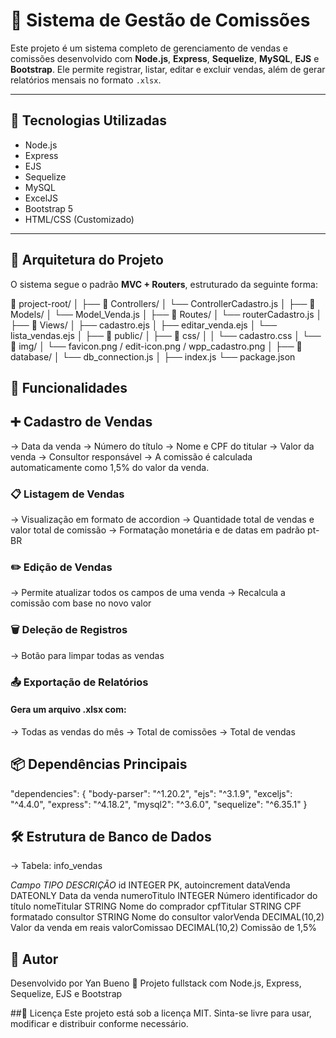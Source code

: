 # 💼 Sistema de Gestão de Comissões

Este projeto é um sistema completo de gerenciamento de vendas e comissões desenvolvido com **Node.js**, **Express**, **Sequelize**, **MySQL**, **EJS** e **Bootstrap**. 
Ele permite registrar, listar, editar e excluir vendas, além de gerar relatórios mensais no formato `.xlsx`.

---

## 🧠 Tecnologias Utilizadas

- Node.js
- Express
- EJS
- Sequelize
- MySQL
- ExcelJS
- Bootstrap 5
- HTML/CSS (Customizado)

---

## 🧩 Arquitetura do Projeto

O sistema segue o padrão **MVC + Routers**, estruturado da seguinte forma:

📁 project-root/
│
├── 📁 Controllers/
│ └── ControllerCadastro.js
│
├── 📁 Models/
│ └── Model_Venda.js
│
├── 📁 Routes/
│ └── routerCadastro.js
│
├── 📁 Views/
│ ├── cadastro.ejs
│ ├── editar_venda.ejs
│ └── lista_vendas.ejs
│
├── 📁 public/
│ ├── 📁 css/
│ │ └── cadastro.css
│ └── 📁 img/
│ └── favicon.png / edit-icon.png / wpp_cadastro.png
│
├── 📁 database/
│ └── db_connection.js
│
├── index.js
└── package.json

## 📌 Funcionalidades
## ➕ Cadastro de Vendas
→ Data da venda
→ Número do título
→ Nome e CPF do titular
→ Valor da venda
→ Consultor responsável
→ A comissão é calculada automaticamente como 1,5% do valor da venda.

### 📋 Listagem de Vendas
→ Visualização em formato de accordion
→ Quantidade total de vendas e valor total de comissão
→ Formatação monetária e de datas em padrão pt-BR

### ✏️ Edição de Vendas
→ Permite atualizar todos os campos de uma venda
→ Recalcula a comissão com base no novo valor

### 🗑️ Deleção de Registros
→ Botão para limpar todas as vendas

### 📤 Exportação de Relatórios
#### Gera um arquivo .xlsx com:
→ Todas as vendas do mês
→ Total de comissões
→ Total de vendas

## 📦 Dependências Principais
"dependencies": {
  "body-parser": "^1.20.2",
  "ejs": "^3.1.9",
  "exceljs": "^4.4.0",
  "express": "^4.18.2",
  "mysql2": "^3.6.0",
  "sequelize": "^6.35.1"
}

## 🛠️ Estrutura de Banco de Dados
→ Tabela: info_vendas

*Campo*          	  *TIPO*          	    *DESCRIÇÃO*
id	              INTEGER	PK,           autoincrement
dataVenda	          DATEONLY	            Data da venda
numeroTitulo	      INTEGER	        Número identificador do título
nomeTitular         STRING	          Nome do comprador
cpfTitular	        STRING	            CPF formatado
consultor	          STRING	           Nome do consultor
valorVenda	      DECIMAL(10,2)	    Valor da venda em reais
valorComissao	    DECIMAL(10,2)	        Comissão de 1,5%


## 👤 Autor
Desenvolvido por Yan Bueno
🔗 Projeto fullstack com Node.js, Express, Sequelize, EJS e Bootstrap

##📄 Licença
Este projeto está sob a licença MIT.
Sinta-se livre para usar, modificar e distribuir conforme necessário.








